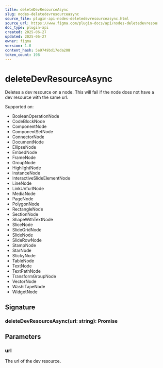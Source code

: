 ```yaml
---
title: deleteDevResourceAsync
slug: nodes-deletedevresourceasync
source_file: plugin-api-nodes-deletedevresourceasync.html
source_url: https://www.figma.com/plugin-docs/api/nodes-deletedevresourceasync/
doc_type: plugin-api
created: 2025-06-27
updated: 2025-06-27
owner: figma
version: 1.0
content_hash: 5e9749bd17eda208
token_count: 198
---
```

# deleteDevResourceAsync

Deletes a dev resource on a node. This will fail if the node does not have a dev resource with the same url.

 Supported on:

- BooleanOperationNode
- CodeBlockNode
- ComponentNode
- ComponentSetNode
- ConnectorNode
- DocumentNode
- EllipseNode
- EmbedNode
- FrameNode
- GroupNode
- HighlightNode
- InstanceNode
- InteractiveSlideElementNode
- LineNode
- LinkUnfurlNode
- MediaNode
- PageNode
- PolygonNode
- RectangleNode
- SectionNode
- ShapeWithTextNode
- SliceNode
- SlideGridNode
- SlideNode
- SlideRowNode
- StampNode
- StarNode
- StickyNode
- TableNode
- TextNode
- TextPathNode
- TransformGroupNode
- VectorNode
- WashiTapeNode
- WidgetNode

## Signature

### deleteDevResourceAsync(url: string): Promise

## Parameters

### url

The url of the dev resource.